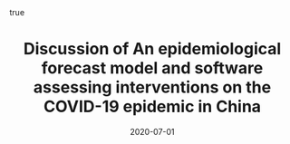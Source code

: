 ---
title: >-
  Discussion of An epidemiological forecast model and software assessing
  interventions on the COVID-19 epidemic in China
date: '2020-07-01'
authors:
  - admin
  - Vadim Zipunnikov
publication_types:
  - '2'
publication: 'Journal of Data Science, (18), 3, _pp. 433--436_'
publication_short: 'Journal of Data Science, (18), 3, _pp. 433--436_'
abstract: ''
abstract_short: ''
image_preview: ''
selected: false
projects: []
tags: []
url_pdf: ''
url_code: ''
url_dataset: ''
url_project: ''
url_slides: ''
url_video: ''
url_poster: ''
url_source: ''
math: true
highlight: true
header:
  image: ''
  caption: ''
---